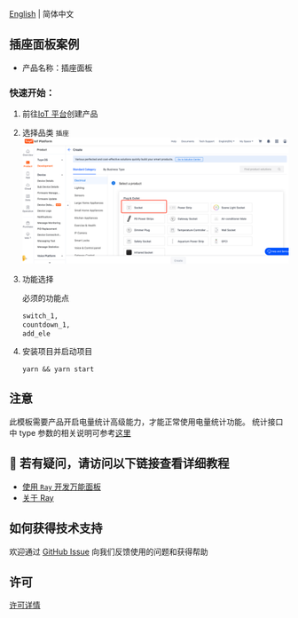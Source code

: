 [English](README.md) | 简体中文[](README_zh.md)

## 插座面板案例

- 产品名称：插座面板

### 快速开始：

1. 前往[IoT 平台](https://iot.tuya.com/)创建产品

2. 选择品类 `插座`
   ![功能选择](./images/iot01.png)
3. 功能选择

   必须的功能点

   ```
   switch_1,
   countdown_1,
   add_ele
   ```

4. 安装项目并启动项目

   ```
   yarn && yarn start
   ```

## 注意

此模板需要产品开启电量统计高级能力，才能正常使用电量统计功能。
统计接口中 type 参数的相关说明可参考[这里](https://www.tuyaos.com/viewtopic.php?t=973)

## :rocket: 若有疑问，请访问以下链接查看详细教程

- [使用 `Ray` 开发万能面板](https://developer.tuya.com/cn/miniapp-codelabs/codelabs/panelmore-guide/index.html#0)
- [关于 Ray](https://developer.tuya.com/cn/ray)

## 如何获得技术支持

欢迎通过 [GitHub Issue](https://github.com/Tuya-Community/tuya-ray-demo/issues) 向我们反馈使用的问题和获得帮助

## 许可

[许可详情](LICENSE)
